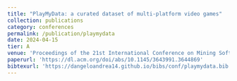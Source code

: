 ```yaml
---
title: "PlayMyData: a curated dataset of multi-platform video games"
collection: publications
category: conferences
permalink: /publication/playmydata
date: 2024-04-15
tier: A
venue: 'Proceedings of the 21st International Conference on Mining Software Repositories'
paperurl: 'https://dl.acm.org/doi/abs/10.1145/3643991.3644869'
bibtexurl: 'https://dangeloandrea14.github.io/bibs/conf/playmydata.bib'
---
```

